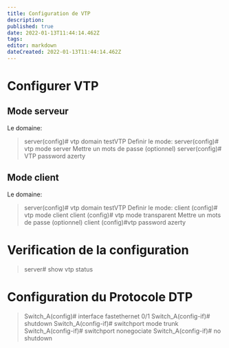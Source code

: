 ```yaml
---
title: Configuration de VTP
description: 
published: true
date: 2022-01-13T11:44:14.462Z
tags: 
editor: markdown
dateCreated: 2022-01-13T11:44:14.462Z
---
```


# Configurer VTP
## Mode serveur
Le domaine:
> server(config)# vtp domain testVTP
Definir le mode:
> server(config)# vtp mode server
Mettre un mots de passe (optionnel)
> server(config)# VTP password azerty

## Mode client
Le domaine:
> server(config)# vtp domain testVTP
Definir le mode:
> client (config)# vtp mode client
> client (config)# vtp mode transparent
Mettre un mots de passe (optionnel)
> client (config)#vtp password azerty

# Verification de la configuration
> server# show vtp status

# Configuration du Protocole DTP
> Switch_A(config)# interface fastethernet 0/1
> Switch_A(config-if)# shutdown
> Switch_A(config-if)# switchport mode trunk
> Switch_A(config-if)# switchport nonegociate
> Switch_A(config-if)# no shutdown